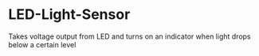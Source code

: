 # LED-Light-Sensor
Takes voltage output from LED and turns on an indicator when light drops below a certain level
